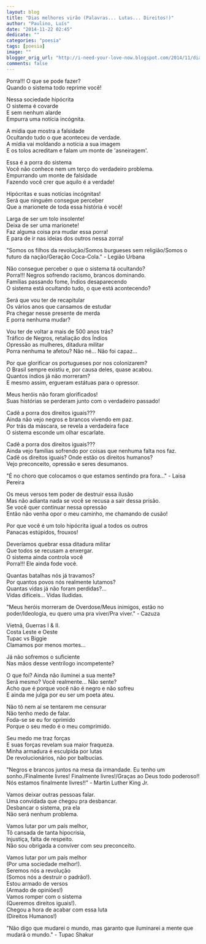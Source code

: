 ```yaml
---
layout: blog
title: "Dias melhores virão (Palavras... Lutas... Direitos!)"
author: "Paulino, Luís"
date: "2014-11-22 02:45"
dedicate: ""
categories: "poesia"
tags: [poesia]
image: ""
blogger_orig_url: "http://i-need-your-love-now.blogspot.com/2014/11/dias-melhores-virao-palavras-lutas.html"
comments: false
---
```


Porra!!! O que se pode fazer?\
Quando o sistema todo reprime você!

Nessa sociedade hipócrita\
O sistema é covarde\
E sem nenhum alarde\
Empurra uma notícia incógnita.

A mídia que mostra a falsidade\
Ocultando tudo o que aconteceu de verdade.\
A mídia vai moldando a notícia a sua imagem\
E os tolos acreditam e falam um monte de 'asneiragem'.

Essa é a porra do sistema\
Você não conhece nem um terço do verdadeiro problema.\
Empurrando um monte de falsidade\
Fazendo você crer que aquilo é a verdade!

Hipócritas e suas notícias incógnitas!\
Será que ninguém consegue perceber\
Que a marionete de toda essa história é você!

Larga de ser um tolo insolente!\
Deixa de ser uma marionete!\
Faz alguma coisa pra mudar essa porra!\
E para de ir nas ideias dos outros nessa zorra!

"Somos os filhos da revolução/Somos burgueses sem religião/Somos o futuro da nação/Geração Coca-Cola." - Legião Urbana

Não consegue perceber o que o sistema tá ocultando?\
Porra!!! Negros sofrendo racismo, brancos dominando.\
Famílias passando fome, Índios desaparecendo\
O sistema está ocultando tudo, o que está acontecendo?

Será que vou ter de recapitular\
Os vários anos que cansamos de estudar\
Pra chegar nesse presente de merda\
E porra nenhuma mudar?

Vou ter de voltar a mais de 500 anos trás?\
Tráfico de Negros, retaliação dos Índios\
Opressão as mulheres, ditadura militar\
Porra nenhuma te afetou? Não né... Não foi capaz...

Por que glorificar os portugueses por nos colonizarem?\
O Brasil sempre existiu e, por causa deles, quase acabou.\
Quantos índios já não morreram?\
E mesmo assim, ergueram estátuas para o opressor.

Meus heróis não foram glorificados!\
Suas histórias se perderam junto com o verdadeiro passado!

Cadê a porra dos direitos iguais???\
Ainda não vejo negros e brancos vivendo em paz.\
Por trás da máscara, se revela a verdadeira face\
O sistema esconde um olhar escarlate.

Cadê a porra dos direitos iguais???\
Ainda vejo famílias sofrendo por coisas que nenhuma falta nos faz.\
Cadê os direitos iguais? Onde estão os direitos humanos?\
Vejo preconceito, opressão e seres desumanos.

"É no choro que colocamos o que estamos sentindo pra fora..." - Laisa Pereira

Os meus versos tem poder de destruir essa ilusão\
Mas não adianta nada se você se recusa a sair dessa prisão.\
Se você quer continuar nessa opressão\
Então não venha opor o meu caminho, me chamando de cusão!

Por que você é um tolo hipócrita igual a todos os outros\
Panacas estúpidos, frouxos!

Deveríamos quebrar essa ditadura militar\
Que todos se recusam a enxergar.\
O sistema ainda controla você\
Porra!!! Ele ainda fode você.

Quantas batalhas nós já travamos?\
Por quantos povos nós realmente lutamos?\
Quantas vidas já não foram perdidas?...\
Vidas difíceis... Vidas Iludidas.

"Meus heróis morreram de Overdose/Meus inimigos, estão no poder/Ideologia, eu quero uma pra viver/Pra viver." - Cazuza

Vietnã, Guerras I &amp; II.\
Costa Leste e Oeste\
Tupac vs Biggie\
Clamamos por menos mortes...

Já não sofremos o suficiente\
Nas mãos desse ventrílogo incompetente?

O que foi? Ainda não iluminei a sua mente?\
Será mesmo? Você realmente... Não sente?\
Acho que é porque você não é negro e não sofreu\
E ainda me julga por eu ser um poeta ateu.

Não tô nem aí se tentarem me censurar\
Não tenho medo de falar.\
Foda-se se eu for oprimido\
Porque o seu medo é o meu comprimido.

Seu medo me traz forças\
E suas forças revelam sua maior fraqueza.\
Minha armadura é esculpida por lutas\
De revolucionários, não por balbucias.

"Negros e brancos juntos na mesa da irmandade. Eu tenho um sonho./Finalmente livres! Finalmente livres!/Graças ao Deus todo poderoso!! Nós estamos finalmente livres!!" - Martin Luther King Jr.

Vamos deixar outras pessoas falar.\
Uma convidada que chegou pra desbancar.\
Desbancar o sistema, pra ela\
Não será nenhum problema.

Vamos lutar por um país melhor,\
Tô cansada de tanta hipocrisia,\
Injustiça, falta de respeito.\
Não sou obrigada a conviver com seu preconceito.

Vamos lutar por um país melhor\
(Por uma sociedade melhor!).\
Seremos nós a revolução\
(Somos nós a destruir o padrão!).\
Estou armado de versos\
(Armado de opiniões!)\
Vamos romper com o sistema\
(Queremos direitos iguais!).\
Chegou a hora de acabar com essa luta\
(Direitos Humanos!)

"Não digo que mudarei o mundo, mas garanto que iluminarei a mente que mudará o mundo." - Tupac Shakur
